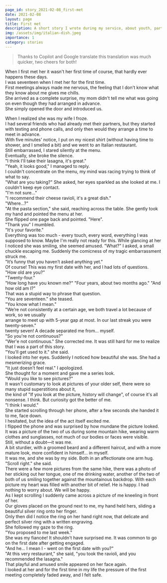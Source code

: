 ```yaml
---
page_id: story_2021-02-08_first-met
date: 2021-02-08
layout: page
title: First met
description: A short story I wrote during my service, about youth, partnership, confidence and time-travels.
img: /assets/img/italian-dish.jpeg
importance: 1
category: stories
---
```


> Thanks to Copilot and Google translate this translation was much quicker, two cheers for both!

When I first met her it wasn't her first time of course, that hardly ever happens these days.  
I was seventeen when I met her for the first time.  
First meetings always made me nervous, the feeling that I don't know what they know about me gives me chills.  
She arrived as a complete surprise, my mom didn't tell me what was going on even though they had arranged in advance.  
She simply opened the door and introduced us.

When I realized she was my wife I froze.  
I had several friends who had already met their partners, but they started with texting and phone calls, and only then would they arrange a time to meet in advance.  
With five minutes' notice, I put on my nicest shirt (without having time to shower, and I smelled a bit) and we went to an Italian restaurant.  
Still embarrassed, I stared silently at the menu.  
Eventually, she broke the silence.  
"I think I'll take their lasagna, it's great."  
"Yeah, it looks good," I managed to reply.  
I couldn't concentrate on the menu, my mind was racing trying to think of what to say.  
"What are you taking?" She asked, her eyes sparkled as she looked at me. I couldn't keep eye contact.  
"I'm not sure..."  
"I recommend their cheese ravioli, it's a great dish."  
"Where...?"  
"At the pasta section," she said, reaching across the table. She gently took my hand and pointed the menu at her.  
She flipped one page back and pointed. "Here".  
"Thank you" I mumbled.  
"It's your favorite."  
Everything was too much - every touch, every word, everything I was supposed to know. Maybe I'm really not ready for this.
While glancing at her I noticed she was smiling, she seemed amused.
"What?" I asked, a small chuckle escaping me. Suddenly the comicness of my tragic embarrassment struck me.  
"It’s funny that you haven’t asked anything yet."  
Of course! This was my first date with her, and I had lots of questions.  
"How old are you?"  
"Twenty-four."  
"How long have you known me?"
"Four years, about two months ago."
"And how old am I?"  
That was a stupid way to phrase that question.  
"You are seventeen." she teased.  
"You know what I mean."  
"We’re not consistently at a certain age, we both travel a lot because of work, so we usually  
arrange to meet up with 5-year gap at most. In our last streak you were twenty-seven."  
twenty seven! A decade separated me from... myself.  
"So you're not continuous?"  
"Wer'e not continuous." She corrected me. It was still hard for me to realize that I was a part of this story.  
"You'll get used to it." she said.  
I looked into her eyes. Suddenly I noticed how beautiful she was. She had a mesmerizing grace.  
"It just doesn't feel real." I apologized.  
She thought for a moment and gave me a series look.  
"Would you like to see pictures?"  
It wasn't customary to look at pictures of your older self, there were so many stupid superstitions about it,  
the kind of "If you look at the picture, history will change", of course it's all nonsense. I think.
But curiosity got the better of me.  
"I think I would."  
She started scrolling through her phone, after a few seconds she handed it to me, face down.  
I hesitated, but the idea of the act itself excited me.  
I flipped the phone and was surprised by how mundane the picture looked.  
It was a picture of the two of us during some mountain hike, wearing warm clothes and sunglasses, not much of our bodies or faces were visible.  
Still, without a doubt—it was me.  
A bit sturdier, with a groomed beard and a different haircut, and with a more mature look, more confident in himself... in myself.  
It was me, and she was by my side. Both in an affectionate one arm hug.  
"Scroll right." she said.  
There were a few more pictures from the same hike, there was a photo of her sticking out her tongue, one of me drinking water, another of the two of both of us smiling together against the mountainous backdrop.
With each picture my heart was filled with another bit of relief. He is happy. I had nothing to worry about. We will be happy.  
As I kept scrolling I suddenly came across a picture of me kneeling in front of her.  
Our gloves placed on the ground next to me, my hand held hers, sliding a beautiful silver ring onto her finger.  
Only then did I notice the ring on her hand right now, that delicate and perfect silver ring with a written engraving.  
She followed my gaze to the ring.  
"You proposed to me last week."  
She was my fiancée! It shouldn't have surprised me. It was common to go on the first date after getting engaged.  
"And he... I mean I - went on the first date with you?"  
"At this very restaurant," she said, "you took the ravioli, and you recommended the lasagna."  
That playful and amused smile appeared on her face again.  
I looked at her and for the first time in my life the pressure of the first meeting completely faded away, and I felt safe.
